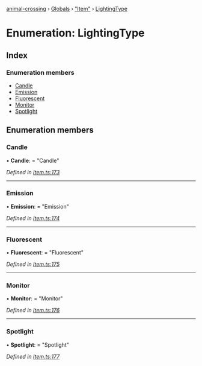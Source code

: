 [animal-crossing](../README.md) › [Globals](../globals.md) › ["Item"](../modules/_item_.md) › [LightingType](_item_.lightingtype.md)

# Enumeration: LightingType

## Index

### Enumeration members

* [Candle](_item_.lightingtype.md#candle)
* [Emission](_item_.lightingtype.md#emission)
* [Fluorescent](_item_.lightingtype.md#fluorescent)
* [Monitor](_item_.lightingtype.md#monitor)
* [Spotlight](_item_.lightingtype.md#spotlight)

## Enumeration members

###  Candle

• **Candle**: = "Candle"

*Defined in [Item.ts:173](https://github.com/Norviah/animal-crossing/blob/0850a1e/module/types/Item.ts#L173)*

___

###  Emission

• **Emission**: = "Emission"

*Defined in [Item.ts:174](https://github.com/Norviah/animal-crossing/blob/0850a1e/module/types/Item.ts#L174)*

___

###  Fluorescent

• **Fluorescent**: = "Fluorescent"

*Defined in [Item.ts:175](https://github.com/Norviah/animal-crossing/blob/0850a1e/module/types/Item.ts#L175)*

___

###  Monitor

• **Monitor**: = "Monitor"

*Defined in [Item.ts:176](https://github.com/Norviah/animal-crossing/blob/0850a1e/module/types/Item.ts#L176)*

___

###  Spotlight

• **Spotlight**: = "Spotlight"

*Defined in [Item.ts:177](https://github.com/Norviah/animal-crossing/blob/0850a1e/module/types/Item.ts#L177)*
